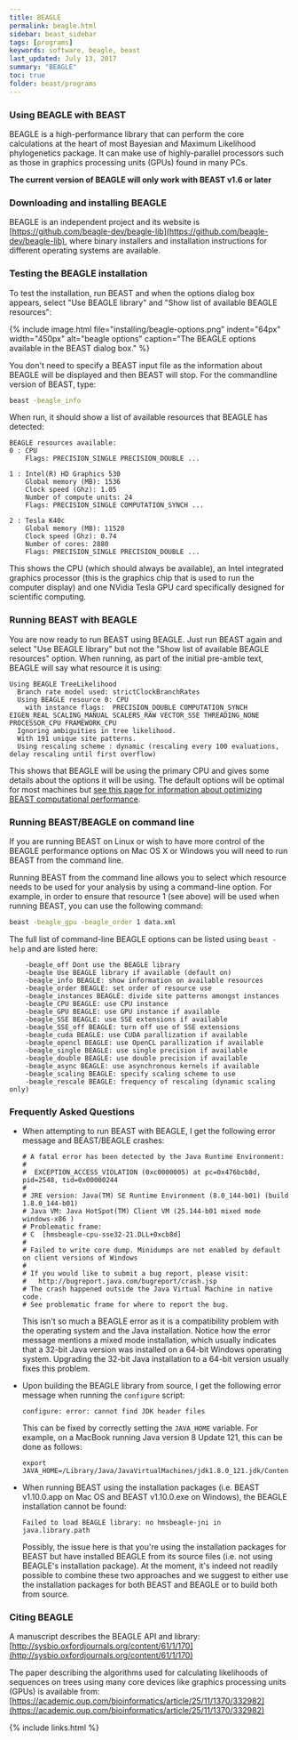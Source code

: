 ```yaml
---
title: BEAGLE
permalink: beagle.html
sidebar: beast_sidebar
tags: [programs]
keywords: software, beagle, beast
last_updated: July 13, 2017
summary: "BEAGLE"
toc: true
folder: beast/programs
---
```


### Using BEAGLE with BEAST

BEAGLE is a high-performance library that can perform the core calculations at the heart of most Bayesian and Maximum Likelihood phylogenetics package. 
It can make use of highly-parallel processors such as those in graphics processing units (GPUs) found in many PCs. 

**The current version of BEAGLE will only work with BEAST v1.6 or later**

### Downloading and installing BEAGLE

BEAGLE is an independent project and its website is [https://github.com/beagle-dev/beagle-lib](https://github.com/beagle-dev/beagle-lib), where binary installers and installation instructions for different operating systems are available.

### Testing the BEAGLE installation 

To test the installation, run BEAST and when the options dialog box appears, select "Use BEAGLE library" and "Show list of available BEAGLE resources":           

{% include image.html file="installing/beagle-options.png" indent="64px" width="450px" alt="beagle options" caption="The BEAGLE options available in the BEAST dialog box." %}

You don't need to specify a BEAST input file as the information about BEAGLE will be displayed and then BEAST will stop. For the commandline version of BEAST, type:

```bash
beast -beagle_info
```

When run, it should show a list of available resources that BEAGLE has detected:

```
BEAGLE resources available:
0 : CPU
    Flags: PRECISION_SINGLE PRECISION_DOUBLE ...
    
1 : Intel(R) HD Graphics 530
    Global memory (MB): 1536
    Clock speed (Ghz): 1.05
    Number of compute units: 24
    Flags: PRECISION_SINGLE COMPUTATION_SYNCH ...

2 : Tesla K40c
    Global memory (MB): 11520
    Clock speed (Ghz): 0.74
    Number of cores: 2880
    Flags: PRECISION_SINGLE PRECISION_DOUBLE ...
```

This shows the CPU (which should always be available), an Intel integrated graphics processor (this is the graphics chip that is used to run the computer display) and one NVidia Tesla GPU card specifically designed for scientific computing. 

### Running BEAST with BEAGLE 

You are now ready to run BEAST using BEAGLE. Just run BEAST again and select "Use BEAGLE library" but not the "Show list of available BEAGLE resources" option. 
When running, as part of the initial pre-amble text, BEAGLE will say what resource it is using:

```
Using BEAGLE TreeLikelihood
  Branch rate model used: strictClockBranchRates
  Using BEAGLE resource 0: CPU
    with instance flags:  PRECISION_DOUBLE COMPUTATION_SYNCH EIGEN_REAL SCALING_MANUAL SCALERS_RAW VECTOR_SSE THREADING_NONE PROCESSOR_CPU FRAMEWORK_CPU
  Ignoring ambiguities in tree likelihood.
  With 191 unique site patterns.
  Using rescaling scheme : dynamic (rescaling every 100 evaluations, delay rescaling until first overflow)
```

This shows that BEAGLE will be using the primary CPU and gives some details about the options it will be using. The default options will be optimal for most machines but [see this page for information about optimizing BEAST computational performance](performance).

### Running BEAST/BEAGLE on command line 

If you are running BEAST on Linux or wish to have more control of the BEAGLE performance options on Mac OS X or Windows you will need to run BEAST from the command line.

Running BEAST from the command line allows you to select which resource needs to be used for your analysis by using a command-line option.
For example, in order to ensure that resource 1 (see above) will be used when running BEAST, you can use the following command:

```bash
beast -beagle_gpu -beagle_order 1 data.xml
```

The full list of command-line BEAGLE options can be listed using ```beast -help``` and are listed here:
  
```
    -beagle_off Dont use the BEAGLE library
    -beagle Use BEAGLE library if available (default on)
    -beagle_info BEAGLE: show information on available resources
    -beagle_order BEAGLE: set order of resource use
    -beagle_instances BEAGLE: divide site patterns amongst instances
    -beagle_CPU BEAGLE: use CPU instance
    -beagle_GPU BEAGLE: use GPU instance if available
    -beagle_SSE BEAGLE: use SSE extensions if available
    -beagle_SSE_off BEAGLE: turn off use of SSE extensions
    -beagle_cuda BEAGLE: use CUDA parallization if available
    -beagle_opencl BEAGLE: use OpenCL parallization if available
    -beagle_single BEAGLE: use single precision if available
    -beagle_double BEAGLE: use double precision if available
    -beagle_async BEAGLE: use asynchronous kernels if available
    -beagle_scaling BEAGLE: specify scaling scheme to use
    -beagle_rescale BEAGLE: frequency of rescaling (dynamic scaling only)
```

### Frequently Asked Questions

* When attempting to run BEAST with BEAGLE, I get the following error message and BEAST/BEAGLE crashes:

    ```
    # A fatal error has been detected by the Java Runtime Environment:
    #
    #  EXCEPTION_ACCESS_VIOLATION (0xc0000005) at pc=0x476bcb8d, pid=2548, tid=0x00000244
    #
    # JRE version: Java(TM) SE Runtime Environment (8.0_144-b01) (build 1.8.0_144-b01)
    # Java VM: Java HotSpot(TM) Client VM (25.144-b01 mixed mode windows-x86 )
    # Problematic frame:
    # C  [hmsbeagle-cpu-sse32-21.DLL+0xcb8d]
    #
    # Failed to write core dump. Minidumps are not enabled by default on client versions of Windows
    #
    # If you would like to submit a bug report, please visit:
    #   http://bugreport.java.com/bugreport/crash.jsp
    # The crash happened outside the Java Virtual Machine in native code.
    # See problematic frame for where to report the bug.
    ```
    This isn't so much a BEAGLE error as it is a compatibility problem with the operating system and the Java installation.
    Notice how the error message mentions a mixed mode installation, which usually indicates that a 32-bit Java version was installed on a 64-bit Windows operating system.
    Upgrading the 32-bit Java installation to a 64-bit version usually fixes this problem.

* Upon building the BEAGLE library from source, I get the following error message when running the ```configure``` script:

    ```
    configure: error: cannot find JDK header files
    ```
    This can be fixed by correctly setting the ```JAVA_HOME``` variable. For example, on a MacBook running Java version 8 Update 121, this can be done as follows:
    ```
    export JAVA_HOME=/Library/Java/JavaVirtualMachines/jdk1.8.0_121.jdk/Contents/Home/
    ```

* When running BEAST using the installation packages (i.e. BEAST v1.10.0.app on Mac OS and BEAST v1.10.0.exe on Windows), the BEAGLE installation cannot be found:

    ``` 
    Failed to load BEAGLE library: no hmsbeagle-jni in java.library.path
    ```

    Possibly, the issue here is that you're using the installation packages for BEAST but have installed BEAGLE from its source files (i.e. not using BEAGLE's installation package).
    At the moment, it's indeed not readily possible to combine these two approaches and we suggest to either use the installation packages for both BEAST and BEAGLE or to build both from source.


### Citing BEAGLE

A manuscript describes the BEAGLE API and library: [http://sysbio.oxfordjournals.org/content/61/1/170](http://sysbio.oxfordjournals.org/content/61/1/170)

The paper describing the algorithms used for calculating likelihoods of sequences on trees using many core devices like graphics processing units (GPUs) is available from: [https://academic.oup.com/bioinformatics/article/25/11/1370/332982](https://academic.oup.com/bioinformatics/article/25/11/1370/332982)

{% include links.html %}